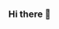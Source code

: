 ### Hi there 👋

<!--
**fleissigguy/fleissigguy** is a ✨ _special_ ✨ repository because its `README.md` (this file) appears on your GitHub profile.

Here are some ideas to get you started:::
I am fleissigguy.
- 🔭 I’m currently working on ...  
- 🌱 I’m currently learning ...
- 👯 I’m looking to collaborate on ...
- 🤔 I’m looking for help with ...
- 💬 Ask me about ...
- 📫 How to reach me: ...
- 😄 Pronouns: ...
- ⚡ Fun fact: ...
-->
